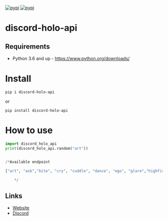 [![pypi](https://img.shields.io/pypi/dt/discord-holo-api?style=for-the-badge)](https://pypi.org/project/discord-holo-api)
[![pypi](https://img.shields.io/pypi/v/discord-holo-api?style=for-the-badge)](https://pypi.org/project/discord-holo-api)

# discord-holo-api

## Requirements
- Python 3.6 and up - https://www.python.org/downloads/

# Install
```
pip i discord-holo-api
```

or

```
pip install discord-holo-api

```
# How to use

```py
import discord_holo_api
print(discord_holo_api.random("art"))


/*Available endpoint

["art", "ask","bite", "cry", "cuddle", "dance", "ego", "glare","highfive", "hug", "kiss", "lick", "nom", "pat", "poke", "pressf", "punch", "sex", "shoot", "slap", "slappope", "smug", "suicide", "tickle", "wasted", "wink"]
    
    */
```
    
## Links

*   [Website](http://discord-holo-api.ml/api/)
*   [Discord](https://discord.gg/TApdfmN)